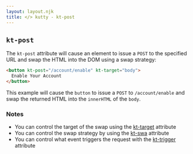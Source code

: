 ```yaml
---
layout: layout.njk
title: </> kutty - kt-post
---
```


## `kt-post`

The `kt-post` attribute will cause an element to issue a `POST` to the specified URL and swap
the HTML into the DOM using a swap strategy:

```html
<button kt-post="/account/enable" kt-target="body">
  Enable Your Account
</button>
```

This example will cause the `button` to issue a `POST` to `/account/enable` and swap the returned HTML into
 the `innerHTML` of the `body`.
 
### Notes

* You can control the target of the swap using the [kt-target](/attributes/kt-target) attribute
* You can control the swap strategy by using the [kt-swa](/attributes/kt-swap) attribute
* You can control what event triggers the request with the [kt-trigger](/attributes/kt-trigger) attribute